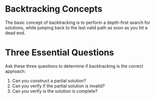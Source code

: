 # Backtracking Concepts 
The basic concept of backtracking is to perform a depth-first search for solutions, while jumping back to the last valid path as soon as you hit a dead end.

# Three Essential Questions
Ask these three questions to determine if backtracking is the correct approach:
1. Can you construct a partial solution?
2. Can you verify if the partial solution is invalid?
3. Can you verify is the solution is complete?
